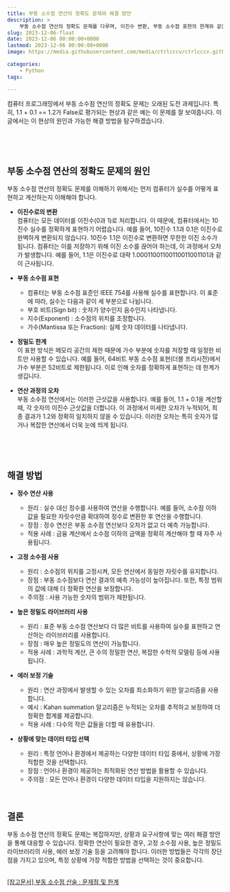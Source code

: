 ```yaml
---
title: 부동 소수점 연산의 정확도 문제와 해결 방안
description: >  
    부동 소수점 연산의 정확도 문제를 다루며, 이진수 변환, 부동 소수점 표현의 한계와 같은 원인을 설명합니다. 또한, 정수 연산 사용, 고정 소수점 사용, 높은 정밀도 라이브러리 사용, 에러 보정 기술 등 다양한 해결 방안을 제시합니다.
slug: 2023-12-06-float
date: 2023-12-06 00:00:00+0000
lastmod: 2023-12-06 00:00:00+0000
image: https://media.githubusercontent.com/media/ctrlcccv/ctrlcccv.github.io/master/assets/img/post/2023-12-06-float.webp

categories:
    - Python
tags:

---
```

컴퓨터 프로그래밍에서 부동 소수점 연산의 정확도 문제는 오래된 도전 과제입니다. 특히, 1.1 + 0.1 == 1.2가 False로 평가되는 현상과 같은 예는 이 문제를 잘 보여줍니다. 이 글에서는 이 현상의 원인과 가능한 해결 방법을 탐구하겠습니다.  

<br>

<ins class="adsbygoogle"
     style="display:block; text-align:center;"
     data-ad-layout="in-article"
     data-ad-format="fluid"
     data-ad-client="ca-pub-8535540836842352"
     data-ad-slot="2974559225"></ins>
<script>
     (adsbygoogle = window.adsbygoogle || []).push({});
</script>


<br>

## 부동 소수점 연산의 정확도 문제의 원인
부동 소수점 연산의 정확도 문제를 이해하기 위해서는 먼저 컴퓨터가 실수를 어떻게 표현하고 계산하는지 이해해야 합니다.

* **이진수로의 변환**  
컴퓨터는 모든 데이터를 이진수(0과 1)로 처리합니다. 이 때문에, 컴퓨터에서는 10진수 실수를 정확하게 표현하기 어렵습니다. 예를 들어, 10진수 1.1과 0.1은 이진수로 완벽하게 변환되지 않습니다. 10진수 1.1은 이진수로 변환하면 무한한 이진 소수가 됩니다. 컴퓨터는 이를 저장하기 위해 이진 소수를 끊어야 하는데, 이 과정에서 오차가 발생합니다. 예를 들어, 1.1은 이진수로 대략 1.00011001100110011001101과 같이 근사됩니다.

* **부동 소수점 표현**
  * 컴퓨터는 부동 소수점 표준인 IEEE 754를 사용해 실수를 표현합니다. 이 표준에 따라, 실수는 다음과 같이 세 부분으로 나뉩니다.
  * 부호 비트(Sign bit) : 숫자가 양수인지 음수인지 나타냅니다.
  * 지수(Exponent) : 소수점의 위치를 조정합니다.
  * 가수(Mantissa 또는 Fraction): 실제 숫자 데이터를 나타냅니다.

* **정밀도 한계**  
이 표현 방식은 메모리 공간의 제한 때문에 가수 부분에 숫자를 저장할 때 일정한 비트만 사용할 수 있습니다. 예를 들어, 64비트 부동 소수점 표현(더블 프리시전)에서 가수 부분은 52비트로 제한됩니다. 이로 인해 숫자를 정확하게 표현하는 데 한계가 생깁니다.

* **연산 과정의 오차**  
부동 소수점 연산에서는 이러한 근삿값을 사용합니다. 예를 들어, 1.1 + 0.1을 계산할 때, 각 숫자의 이진수 근삿값을 더합니다. 이 과정에서 미세한 오차가 누적되어, 최종 결과가 1.2와 정확히 일치하지 않을 수 있습니다. 이러한 오차는 특히 숫자가 많거나 복잡한 연산에서 더욱 눈에 띄게 됩니다.  

<br>

<ins class="adsbygoogle"
     style="display:block; text-align:center;"
     data-ad-layout="in-article"
     data-ad-format="fluid"
     data-ad-client="ca-pub-8535540836842352"
     data-ad-slot="2974559225"></ins>
<script>
     (adsbygoogle = window.adsbygoogle || []).push({});
</script>


<br>

## 해결 방법

* **정수 연산 사용**
  * 원리 : 실수 대신 정수를 사용하여 연산을 수행합니다. 예를 들어, 소수점 이하 값을 필요한 자릿수만큼 확대하여 정수로 변환한 후 연산을 수행합니다.
  * 장점 : 정수 연산은 부동 소수점 연산보다 오차가 없고 더 예측 가능합니다.
  * 적용 사례 : 금융 계산에서 소수점 이하의 금액을 정확히 계산해야 할 때 자주 사용됩니다.

* **고정 소수점 사용**
  * 원리 : 소수점의 위치를 고정시켜, 모든 연산에서 동일한 자릿수를 유지합니다.
  * 장점 : 부동 소수점보다 연산 결과의 예측 가능성이 높아집니다. 또한, 특정 범위의 값에 대해 더 정확한 연산을 보장합니다.
  * 주의점 : 사용 가능한 숫자의 범위가 제한됩니다.

* **높은 정밀도 라이브러리 사용**
  * 원리 : 표준 부동 소수점 연산보다 더 많은 비트를 사용하여 실수를 표현하고 연산하는 라이브러리를 사용합니다.
  * 장점 : 매우 높은 정밀도의 연산이 가능합니다.
  * 적용 사례 : 과학적 계산, 큰 수의 정밀한 연산, 복잡한 수학적 모델링 등에 사용됩니다.

* **에러 보정 기술**
  * 원리 : 연산 과정에서 발생할 수 있는 오차를 최소화하기 위한 알고리즘을 사용합니다.
  * 예시 : Kahan summation 알고리즘은 누적되는 오차를 추적하고 보정하여 더 정확한 합계를 제공합니다.
  * 적용 사례 : 다수의 작은 값들을 더할 때 유용합니다.

* **상황에 맞는 데이터 타입 선택**
  * 원리 : 특정 언어나 환경에서 제공하는 다양한 데이터 타입 중에서, 상황에 가장 적합한 것을 선택합니다.
  * 장점 : 언어나 환경이 제공하는 최적화된 연산 방법을 활용할 수 있습니다.
  * 주의점 : 모든 언어나 환경이 다양한 데이터 타입을 지원하지는 않습니다.  
<br>

## 결론
부동 소수점 연산의 정확도 문제는 복잡하지만, 상황과 요구사항에 맞는 여러 해결 방안을 통해 대응할 수 있습니다. 정확한 연산이 필요한 경우, 고정 소수점 사용, 높은 정밀도 라이브러리의 사용, 에러 보정 기술 등을 고려해야 합니다. 이러한 방법들은 각각의 장단점을 가지고 있으며, 특정 상황에 가장 적합한 방법을 선택하는 것이 중요합니다.  
<br>

<div class="btn_wrap">
    <a href="https://docs.python.org/ko/3/tutorial/floatingpoint.html">[참고문서] 부동 소수점 산술 : 문제점 및 한계</a>
</div>






